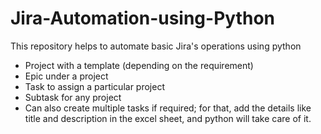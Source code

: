 # Jira-Automation-using-Python
This repository helps to automate basic Jira's operations using python
- Project with a template (depending on the requirement)
- Epic under a project
- Task to assign a particular project
- Subtask for any project
- Can also create multiple tasks if required; for that, add the details
like title and description in the excel sheet, and python will take care
of it.
